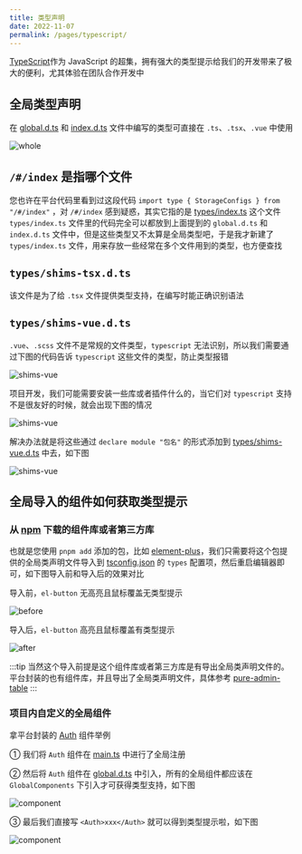 ```yaml
---
title: 类型声明
date: 2022-11-07
permalink: /pages/typescript/
---
```


[TypeScript](https://www.tslang.cn/docs/home.html)作为 JavaScript 的超集，拥有强大的类型提示给我们的开发带来了极大的便利，尤其体验在团队合作开发中

## 全局类型声明

在 [global.d.ts](https://gitee.com/yiming_chang/vue-pure-admin/blob/main/types/global.d.ts) 和 [index.d.ts](https://gitee.com/yiming_chang/vue-pure-admin/blob/main/types/index.d.ts) 文件中编写的类型可直接在 `.ts`、`.tsx`、`.vue` 中使用

![whole](~@alias/img/type/whole.jpg)

## `/#/index` 是指哪个文件

您也许在平台代码里看到过这段代码 `import type { StorageConfigs } from "/#/index"` ，对 `/#/index` 感到疑惑，其实它指的是 [types/index.ts](https://gitee.com/yiming_chang/vue-pure-admin/blob/main/types/index.ts) 这个文件  
`types/index.ts` 文件里的代码完全可以都放到上面提到的 `global.d.ts` 和 `index.d.ts` 文件中，但是这些类型又不太算是全局类型吧，于是我才新建了 `types/index.ts` 文件，用来存放一些经常在多个文件用到的类型，也方便查找

## `types/shims-tsx.d.ts`

该文件是为了给 `.tsx` 文件提供类型支持，在编写时能正确识别语法

## `types/shims-vue.d.ts`

`.vue`、`.scss` 文件不是常规的文件类型，`typescript` 无法识别，所以我们需要通过下图的代码告诉 `typescript` 这些文件的类型，防止类型报错

![shims-vue](~@alias/img/type/shims-vue1.jpg)

项目开发，我们可能需要安装一些库或者插件什么的，当它们对 `typescript` 支持不是很友好的时候，就会出现下图的情况

![shims-vue](~@alias/img/type/shims-vue2.jpg)

解决办法就是将这些通过 `declare module "包名"` 的形式添加到 [types/shims-vue.d.ts](https://gitee.com/yiming_chang/vue-pure-admin/blob/main/types/shims-vue.d.ts#L12-16) 中去，如下图

![shims-vue](~@alias/img/type/shims-vue3.jpg)

## 全局导入的组件如何获取类型提示

### 从 [npm](https://www.npmjs.com/) 下载的组件库或者第三方库

也就是您使用 `pnpm add` 添加的包，比如 [element-plus](https://www.npmjs.com/package/element-plus)，我们只需要将这个包提供的全局类声明文件导入到 [tsconfig.json](https://gitee.com/yiming_chang/vue-pure-admin/blob/main/tsconfig.json#L27) 的 `types` 配置项，然后重启编辑器即可，如下图导入前和导入后的效果对比

导入前，`el-button` 无高亮且鼠标覆盖无类型提示

![before](~@alias/img/type/before.jpg)

导入后，`el-button` 高亮且鼠标覆盖有类型提示

![after](~@alias/img/type/after.jpg)

:::tip
当然这个导入前提是这个组件库或者第三方库是有导出全局类声明文件的。平台封装的也有组件库，并且导出了全局类声明文件，具体参考 [pure-admin-table](https://github.com/xiaoxian521/pure-admin-table/blob/main/volar.d.ts)
:::

### 项目内自定义的全局组件

拿平台封装的 [Auth](https://gitee.com/yiming_chang/pure-admin-thin/tree/main/src/components/ReAuth) 组件举例

① 我们将 `Auth` 组件在 [main.ts](https://gitee.com/yiming_chang/pure-admin-thin/blob/main/src/main.ts#L47) 中进行了全局注册

② 然后将 `Auth` 组件在 [global.d.ts](https://gitee.com/yiming_chang/pure-admin-thin/blob/main/types/global.d.ts#L17) 中引入，所有的全局组件都应该在 `GlobalComponents` 下引入才可获得类型支持，如下图

![component](~@alias/img/type/com1.jpg)

③ 最后我们直接写 `<Auth>xxx</Auth>` 就可以得到类型提示啦，如下图

![component](~@alias/img/type/com2.jpg)
